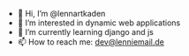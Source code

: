 - 👋 Hi, I’m @lennartkaden
- 👀 I’m interested in dynamic web applications
- 🌱 I’m currently learning django and js
- 📫 How to reach me: dev@lenniemail.de
 
<!---
- 💞️ I’m looking to collaborate on 
--->
